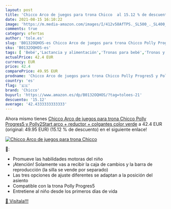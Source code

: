 ```yaml
---
layout: post
title: 'Chicco Arco de juegos para trona Chicco  al 15.12 % de descuento'
date: 2021-08-15 16:10:22
image: 'https://m.media-amazon.com/images/I/412v58AfTPS._SL500_._SL400_.jpg'
comments: true
category: ofertas
author: 'tole.es'
slug: 'B0132OQHOS-es Chicco Arco de juegos para trona Chicco Polly Progres5 y...'
sku: 'B0132OQHOS-es'
tags: [ 'Bebé','Lactancia y alimentación','Tronas para bebé','Tronas y asientos','chicco','trona', ]
actualPrice: 42.4 EUR
currency: EUR
price: 42.4
comparePrice: 49.95 EUR
prodname: 'Chicco Arco de juegos para trona Chicco Polly Progres5 y Polly2Start  arco + reductor + colgantes  color verde'
country: 'es'
flag: '🇪🇸'
brand: 'Chicco'
buyurl: 'https://www.amazon.es/dp/B0132OQHOS/?tag=tolees-21'
descuento: '15.12'
average: '42.4333333333333'
---
```


Ahora mismo tienes [Chicco Arco de juegos para trona Chicco Polly Progres5 y Polly2Start  arco + reductor + colgantes  color verde](https://www.amazon.es/dp/B0132OQHOS/?tag=tolees-21) a 42.4 EUR (original: 49.95 EUR) (15.12 %  de descuento) en el siguiente enlace!

[![Chicco Arco de juegos para trona Chicco ](https://m.media-amazon.com/images/I/412v58AfTPS._SL500_._SL400_.jpg)](https://www.amazon.es/dp/B0132OQHOS/?tag=tolees-21)

🔎:

- Promueve las habilidades motoras del niño
- ¡Atención! Solamente vas a recibir la caja de cambios y la barra de reproducción (la silla se vende por separado)
- Las tres opciones de ajuste diferentes se adaptan a la posición del asiento
- Compatible con la trona Polly Progres5
- Entretiene al niño desde los primeros días de vida

[🛒 Visítala!!!](https://www.amazon.es/dp/B0132OQHOS/?tag=tolees-21)
